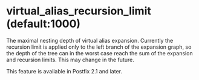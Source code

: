 # virtual_alias_recursion_limit (default:1000) 


The maximal nesting depth of virtual alias expansion.  Currently
the recursion limit is applied only to the left branch of the
expansion graph, so the depth of the tree can in the worst case
reach the sum of the expansion and recursion limits.  This may
change in the future.



This feature is available in Postfix 2.1 and later.



